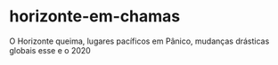 # horizonte-em-chamas
O Horizonte queima, lugares pacíficos em Pânico, mudanças drásticas globais esse e o 2020
